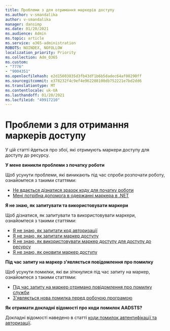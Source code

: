 ```yaml
---
title: Проблеми з для отримання маркерів доступу
ms.author: v-smandalika
author: v-smandalika
manager: dansimp
ms.date: 01/20/2021
ms.audience: Admin
ms.topic: article
ms.service: o365-administration
ROBOTS: NOINDEX, NOFOLLOW
localization_priority: Priority
ms.collection: Adm_O365
ms.custom:
- "7776"
- "9004351"
ms.openlocfilehash: e2d15603835d3fb43df1b6b5dadec64af00290ff
ms.sourcegitcommit: e378232f4c9ef4e962208100db752221e7bd2dd6
ms.translationtype: MT
ms.contentlocale: uk-UA
ms.lasthandoff: 01/20/2021
ms.locfileid: "49917210"
---
```

# <a name="issues-with-getting-access-tokens"></a>Проблеми з для отримання маркерів доступу

У цій статті йдеться про збої, які отримують маркери доступу для доступу до ресурсу.

**У мене виникли проблеми з початку роботи**

Щоб усунути проблеми, які виникають під час спроби розпочати роботу, ознайомтеся з такими статтями:

- [Не вдається дізнатися зразок коду для початку роботи](https://docs.microsoft.com/azure/active-directory/develop/sample-v2-code) 
- [Мені потрібна допомога в одержанні маркера в .NET](https://docs.microsoft.com/azure/active-directory/develop/authentication-flows-app-scenarios)

**Я не знаю, як запитувати та використовувати маркери**

Щоб дізнатися, як запитувати та використовувати маркери, ознайомтеся з такими статтями:

- [Я не знаю, як запитати код авторизації](https://docs.microsoft.com/azure/active-directory/develop/v2-oauth2-auth-code-flow#request-an-authorization-code) 
- [Я не знаю, як запитати маркер доступу](https://docs.microsoft.com/azure/active-directory/develop/v2-oauth2-auth-code-flow#use-the-authorization-code-to-request-an-access-token) 
- [Я не знаю, як використовувати маркер доступу для доступу до ресурсу](https://docs.microsoft.com/azure/active-directory/develop/v2-oauth2-auth-code-flow#use-the-access-token-to-access-the-resource) 
- [Я не знаю, як оновити маркер доступу](https://docs.microsoft.com/azure/active-directory/develop/v2-oauth2-auth-code-flow#refreshing-the-access-tokens)

**Під час запиту на маркер з'являється повідомлення про помилку**

Щоб усунути помилки, які ви зіткнулися під час запиту на маркер, ознайомтеся з такими статтями:

- [Під час запиту на маркер отримано повідомлення про помилку служби](https://docs.microsoft.com/azure/active-directory/develop/reference-aadsts-error-codes) 
- [З'являється нова помилка перед робочою програмою](https://docs.microsoft.com/azure/active-directory/develop/reference-breaking-changes)

**Як отримати докладні відомості про коди помилок AADSTS?**

Докладні відомості наведено в статті [коди помилок автентифікації та авторизації](https://docs.microsoft.com/azure/active-directory/develop/reference-aadsts-error-codes).





